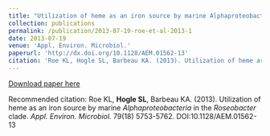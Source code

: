```yaml
---
title: "Utilization of heme as an iron source by marine Alphaproteobacteria in the Roseobacter clade"
collection: publications
permalink: /publication/2013-07-19-roe-et-al-2013-1
date: 2013-07-19
venue: 'Appl. Environ. Microbiol.'
paperurl: 'http://dx.doi.org/10.1128/AEM.01562-13'
citation: 'Roe KL, Hogle SL, Barbeau KA. (2013). Utilization of heme as an iron source by marine Alphaproteobacteria in the Roseobacter clade. Appl. Environ. Microbiol. 79(18) 5753-5762. DOI:10.1128/AEM.01562-13'
---
```


<a href='http://dx.doi.org/10.1128/AEM.01562-13'>Download paper here</a>

Recommended citation: Roe KL, __Hogle SL__, Barbeau KA. (2013). Utilization of heme as an iron source by marine _Alphaproteobacteria_ in the _Roseobacter_ clade. _Appl. Environ. Microbiol._ 79(18) 5753-5762. DOI:10.1128/AEM.01562-13